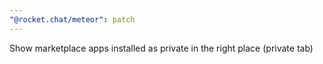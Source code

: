 ```yaml
---
"@rocket.chat/meteor": patch
---
```


Show marketplace apps installed as private in the right place (private tab)
